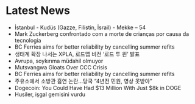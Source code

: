 # Latest News
-  İstanbul - Kudüs (Gazze, Filistin, İsrail) - Mekke – 54
-  Mark Zuckerberg confrontado com a morte de crianças por causa da tecnologia
-  BC Ferries aims for better reliability by cancelling summer refits
-  생태계 확장 나서는 XPLA, 로드맵 비전 ‘로드 투 윈’ 발표
-  Avrupa, soykırıma müdahil olmuyor
-  Mutsvangwa Gloats Over CCC Crisis
-  BC Ferries aims for better reliability by cancelling summer refits
-  주유소에서 소방관 흡연 논란…당국 “4년전 민원, 영상 못받아”
-  Dogecoin: You Could Have Had $13 Million With Just $8k in DOGE
-  Husiler, işgal gemisini vurdu
